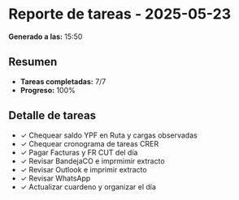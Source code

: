 # Reporte de tareas - 2025-05-23

**Generado a las:** 15:50

## Resumen

- **Tareas completadas:** 7/7
- **Progreso:** 100%

## Detalle de tareas

- ✓ Chequear saldo YPF en Ruta y cargas observadas
- ✓ Chequear cronograma de tareas CRER
- ✓ Pagar Facturas y FR CUT del día
- ✓ Revisar BandejaCO e imprmimir extracto
- ✓ Revisar Outlook e imprimir extracto
- ✓ Revisar WhatsApp
- ✓ Actualizar cuardeno y organizar el día

